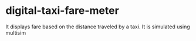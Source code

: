# digital-taxi-fare-meter
It displays fare based on the distance traveled by a taxi. It is simulated using multisim


